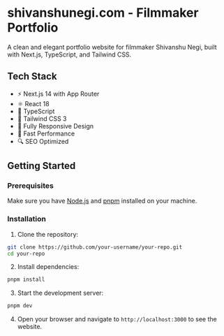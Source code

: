 # shivanshunegi.com - Filmmaker Portfolio

A clean and elegant portfolio website for filmmaker Shivanshu Negi, built with Next.js, TypeScript, and Tailwind CSS.

## Tech Stack

- ⚡️ Next.js 14 with App Router
- ⚛️ React 18
- 🔷 TypeScript
- 🎨 Tailwind CSS 3
- 📱 Fully Responsive Design
- 🚀 Fast Performance
- 🔍 SEO Optimized

## Getting Started

### Prerequisites

Make sure you have [Node.js](https://nodejs.org/) and [pnpm](https://pnpm.io/) installed on your machine.

### Installation

1. Clone the repository:

```bash
git clone https://github.com/your-username/your-repo.git
cd your-repo
```

2. Install dependencies:

```bash
pnpm install
```

3. Start the development server:

```bash
pnpm dev
```

4. Open your browser and navigate to `http://localhost:3000` to see the website.
